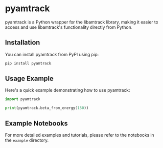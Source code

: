 # pyamtrack

pyamtrack is a Python wrapper for the libamtrack library, making it easier to access and use libamtrack's functionality directly from Python.

## Installation

You can install pyamtrack from PyPI using pip:

```bash
pip install pyamtrack
```

## Usage Example

Here's a quick example demonstrating how to use pyamtrack:

```python
import pyamtrack

print(pyamtrack.beta_from_energy(150))
```

## Example Notebooks

For more detailed examples and tutorials, please refer to the notebooks in the `example` directory.